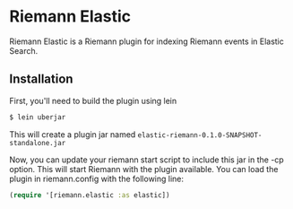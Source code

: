 # Riemann Elastic

Riemann Elastic is a Riemann plugin for indexing Riemann events in Elastic Search.

## Installation

First, you'll need to build the plugin using lein

```clj
$ lein uberjar
```

This will create a plugin jar named `elastic-riemann-0.1.0-SNAPSHOT-standalone.jar`

Now, you can update your riemann start script to include this jar in the -cp option. This will start Riemann with the plugin available. You can load the plugin in riemann.config with the following line:

```clj
(require '[riemann.elastic :as elastic])
```


